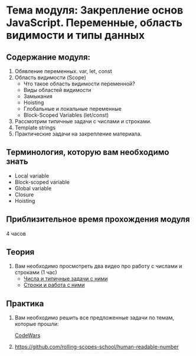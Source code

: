 # Тема модуля: Закрепление основ JavaScript. Переменные, область видимости и типы данных
## Содержание модуля:
1. Обявление переменных. var, let, const
2. Область видимости (Scope)
    - Что такое область видимости переменной? 	
    - Виды областей видимости
    - Замыкания
    - Hoisting 
    - Глобальные и локальные переменные	
    - Block-Scoped Variables (let/const)
3. Рассмотрим типичные задачи с числами и строками.
4. Template strings
5. Практические задачи на закрепление материала.

## Терминология, которую вам необходимо знать
- Local variable
- Block-scoped variable
- Global variable
- Closure
- Hoisting

## Приблизительное время прохождения модуля
4 часов

## Теория 
1. Вам необходимо просмотреть два видео про работу с числами и строками (1 час)
    - [Числа и типичные задачи с ними](https://youtu.be/Cf8QnemR0oc)
    - [Строки и работа с ними](https://youtu.be/YZDVqeD3fn8)

## Практика 
1. Вам необходимо решить все предложенные задачи по темам, которые прошли:

   [CodeWars](https://github.com/rolling-scopes-school/tasks/blob/master/tasks/codewars/data-types.md)
2. https://github.com/rolling-scopes-school/human-readable-number